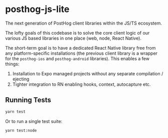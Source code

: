 # posthog-js-lite

The next generation of PostHog client libraries within the JS/TS ecosystem.

The lofty goals of this codebase is to solve the core client logic of our various JS based libraries in one place (web, node, React Native).

The short-term goal is to have a dedicated React Native library free from any platform-specific installations (the previous client library is a wrapper for the `posthog-ios` and `posthog-android` libraries). This enables a few things:

1. Installation to Expo managed projects without any separate compilation / ejecting
2. Tighter integration to RN enabling hooks, context, autocapture etc.

## Running Tests

```bash
yarn test
```

Or to run a single test suite:

```bash
yarn test:node
```
